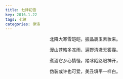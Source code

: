 ```yaml
---
title: 七律初雪
key: 2016.1.22
tags: 七律
categories: 律诗
---
```


<p align="center">北降大寒雪皑皑，披晶裹玉素妆来。
</p>
<p align="center">漫山苍晧多冻雨，遍野清澈无雾霾。
</p>
<p align="center">煮酒它乡心情怪，踏冰陌路眼神开，
</p>
<p align="center">伪装或许也可爱，美丑填平一样白。
</p>
<p align="center"></br>
</p>
